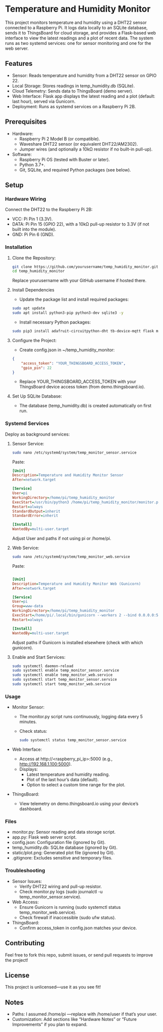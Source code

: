 # Temperature and Humidity Monitor

This project monitors temperature and humidity using a DHT22 sensor connected to a Raspberry Pi. It logs data locally to an SQLite database, sends it to ThingsBoard for cloud storage, and provides a Flask-based web interface to view the latest readings and a plot of recent data. The system runs as two systemd services: one for sensor monitoring and one for the web server.

## Features

* Sensor: Reads temperature and humidity from a DHT22 sensor on GPIO 22.
* Local Storage: Stores readings in temp_humidity.db (SQLite).
* Cloud Telemetry: Sends data to ThingsBoard (demo server).
* Web Interface: Flask app displays the latest reading and a plot (default: last hour), served via Gunicorn.
* Deployment: Runs as systemd services on a Raspberry Pi 2B.

## Prerequisites

* Hardware:
  * Raspberry Pi 2 Model B (or compatible).
  * Waveshare DHT22 sensor (or equivalent DHT22/AM2302).
  * Jumper wires (and optionally a 10kΩ resistor if no built-in pull-up).
* Software:
  * Raspberry Pi OS (tested with Buster or later).
  * Python 3.7+.
  * Git, SQLite, and required Python packages (see below).

## Setup

### Hardware Wiring

Connect the DHT22 to the Raspberry Pi 2B:

* VCC: Pi Pin 1 (3.3V).
* DATA: Pi Pin 15 (GPIO 22), with a 10kΩ pull-up resistor to 3.3V (if not built into the module).
* GND: Pi Pin 6 (GND).

### Installation

1. Clone the Repository:

    ```bash
    git clone https://github.com/yourusername/temp_humidity_monitor.git
    cd temp_humidity_monitor
    ```

    Replace yourusername with your GitHub username if hosted there.

2. Install Dependencies

    * Update the package list and install required packages:

    ```bash
    sudo apt update
    sudo apt install python3-pip python3-dev sqlite3 -y
    ```

    * Install necessary Python packages:

    ```bash
    sudo pip3 install adafruit-circuitpython-dht tb-device-mqtt flask matplotlib gunicorn
    ```

3. Configure the Project:

    * Create config.json in ~/temp_humidity_monitor:

    ```json
    {
        "access_token": "YOUR_THINGSBOARD_ACCESS_TOKEN",
        "gpio_pin": 22
    }
    ```

    * Replace YOUR_THINGSBOARD_ACCESS_TOKEN with your ThingsBoard device access token (from demo.thingsboard.io).

4. Set Up SQLite Database:

    * The database (temp_humidity.db) is created automatically on first run.

### Systemd Services

Deploy as background services:

1. Sensor Service:

    ```bash
    sudo nano /etc/systemd/system/temp_monitor_sensor.service
    ```

    Paste:

    ```ini
    [Unit]
    Description=Temperature and Humidity Monitor Sensor
    After=network.target

    [Service]
    User=pi
    WorkingDirectory=/home/pi/temp_humidity_monitor
    ExecStart=/usr/bin/python3 /home/pi/temp_humidity_monitor/monitor.py
    Restart=always
    StandardOutput=inherit
    StandardError=inherit

    [Install]
    WantedBy=multi-user.target
    ```

    Adjust User and paths if not using pi or /home/pi.

2. Web Service:

    ```bash
    sudo nano /etc/systemd/system/temp_monitor_web.service
    ```

    Paste:

    ```ini

    [Unit]
    Description=Temperature and Humidity Monitor Web (Gunicorn)
    After=network.target

    [Service]
    User=pi
    Group=www-data
    WorkingDirectory=/home/pi/temp_humidity_monitor
    ExecStart=/home/pi/.local/bin/gunicorn --workers 2 --bind 0.0.0.0:5000 app:app
    Restart=always

    [Install]
    WantedBy=multi-user.target
    ```

    Adjust paths if Gunicorn is installed elsewhere (check with which gunicorn).

3. Enable and Start Services:

    ```bash
    sudo systemctl daemon-reload
    sudo systemctl enable temp_monitor_sensor.service
    sudo systemctl enable temp_monitor_web.service
    sudo systemctl start temp_monitor_sensor.service
    sudo systemctl start temp_monitor_web.service
    ```

### Usage

* Monitor Sensor:
  * The monitor.py script runs continuously, logging data every 5 minutes.
  * Check status:

    ```bash
    sudo systemctl status temp_monitor_sensor.service
    ```

* Web Interface:
  * Access at http://<raspberry_pi_ip>:5000 (e.g., <http://192.168.1.100:5000>).
  * Displays:
    * Latest temperature and humidity reading.
    * Plot of the last hour’s data (default).
    * Option to select a custom time range for the plot.
* ThingsBoard:
  * View telemetry on demo.thingsboard.io using your device’s dashboard.

### Files

* monitor.py: Sensor reading and data storage script.
* app.py: Flask web server script.
* config.json: Configuration file (ignored by Git).
* temp_humidity.db: SQLite database (ignored by Git).
* static/plot.png: Generated plot file (ignored by Git).
* .gitignore: Excludes sensitive and temporary files.

### Troubleshooting

* Sensor Issues:
  * Verify DHT22 wiring and pull-up resistor.
  * Check monitor.py logs (sudo journalctl -u temp_monitor_sensor.service).
* Web Access:
  * Ensure Gunicorn is running (sudo systemctl status temp_monitor_web.service).
  * Check firewall if inaccessible (sudo ufw status).
* ThingsBoard:
  * Confirm access_token in config.json matches your device.

## Contributing

Feel free to fork this repo, submit issues, or send pull requests to improve the project!

## License

This project is unlicensed—use it as you see fit!

## Notes

* Paths: I assumed /home/pi —replace with /home/user if that’s your user.
* Customization: Add sections like “Hardware Notes” or “Future Improvements” if you plan to expand.

